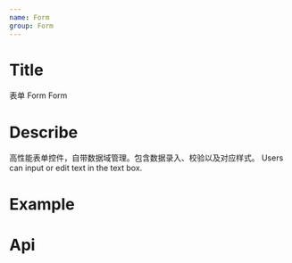 ```yaml
---
name: Form
group: Form
---
```


# Title

表单 Form
Form

# Describe

高性能表单控件，自带数据域管理。包含数据录入、校验以及对应样式。
Users can input or edit text in the text box.

# Example

<code src="./__example__/001-base.tsx"></code>
<code src="./__example__/002-control.tsx"></code>
<code src="./__example__/003-label.tsx"></code>
<code src="./__example__/003-label-2.tsx"></code>
<code src="./__example__/004-inline.tsx"></code>
<code src="./__example__/005-tip.tsx"></code>
<code src="./__example__/006-validate.tsx"></code>
<code src="./__example__/t-006-initvalidate.tsx"></code>
<code src="./__example__/007-bind.tsx"></code>
<code src="./__example__/008-disabled.tsx"></code>
<code src="./__example__/009-field.tsx"></code>
<code src="./__example__/010-fieldset-object.tsx"></code>
<code src="./__example__/011-fieldset-loop.tsx"></code>
<code src="./__example__/t-012-size.tsx"></code>

# Api
